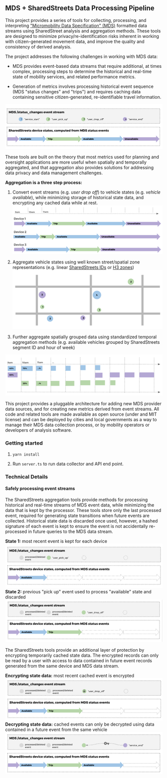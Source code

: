 ## MDS + SharedStreets Data Processing Pipeline

This project provides a series of tools for collecting, processing, and interpreting ["Micromobility Data Specification" (MDS)](https://github.com/CityOfLosAngeles/mobility-data-specification) formatted data streams using SharedStreet analysis and aggregation methods. These tools are designed to minimize privacy/re-identification risks inherent in working with citizen-generated movement data, and improve the quality and consistency of derived analysis. 

The project addresses the following challenges in working with MDS data:

- MDS provides event-based data streams that require additional, at times complex, processing steps to determine the historical and real-time state of mobility services, and related performance metrics.
 
- Generation of metrics involves processing historical event sequence (MDS "status changes" and "trips") and requires caching data containing sensitive citizen-generated, re-identifiable travel information.

![MDS events to device states](docs/images/event_process1.png)

These tools are built on the theory that most metrics used for planning and oversight applications are more useful when spatially and temporally aggregated, and that aggregation also provides solutions for addressing data privacy and data management challenges.

**Aggregation is a three step process:**

1. Convert event streams (e.g. *user drop off*) to vehicle states (e.g. *vehicle available*), while minimizing storage of historical state data, and encrypting any cached data while at rest.
![MDS events to device states](docs/images/event_process6.png)

2. Aggregate vehicle states using well known street/spatial zone representations (e.g. linear [SharedStreets IDs](https://github.com/sharedstreets/sharedstreets-ref-system) or [H3 zones](https://uber.github.io/h3/))
![MDS events to device states](docs/images/event_process8.png)

3. Further aggregate spatially grouped data using standardized temporal aggregation methods (e.g. available vehicles grouped by SharedStreets segment ID and hour of week)

![MDS events to device states](docs/images/event_process7.png)

This project provides a pluggable architecture for adding new MDS provider data sources, and for creating new metrics derived from event streams. All code and related tools are made available as open source (under and MIT license) and can be deployed by cities and local governments as a way to manage their MDS data collection process, or by mobility operators or developers of analysis software.

### Getting started

1. ```yarn install ```

2. Run ```server.ts``` to run data collector and API end point. 

### Technical Details

#### Safely processing event streams

The SharedStreets aggregation tools provide methods for processing historical and real-time streams of MDS event data, while minimizing the data that is kept by the processor. These tools store only the last processed event, required for generating state transitions when future events are collected. Historical state data is discarded once used, however, a hashed signature of each event is kept to ensure the event is not accidentally  re-processed in future queries to the MDS data stream.

**State 1:** most recent event is kept for each device
![MDS events to device states](docs/images/event_process2.png)
**State 2:** 
previous "pick up" event used to process "available" state and discarded
![MDS events to device states](docs/images/event_process3.png)

The SharedStreets tools provide an additional layer of protection by encrypting temporarily cached state data. The encrypted records can only be read by a user with access to data contained in future event records generated from the same device and MDS data stream.

**Encrypting state data:** most recent cached event is encrypted
![MDS events to device states](docs/images/event_process4.png)
**Decrypting state data:** cached events can only be decrypted using data contained in a future event from the same vehicle
![MDS events to device states](docs/images/event_process5.png) 
